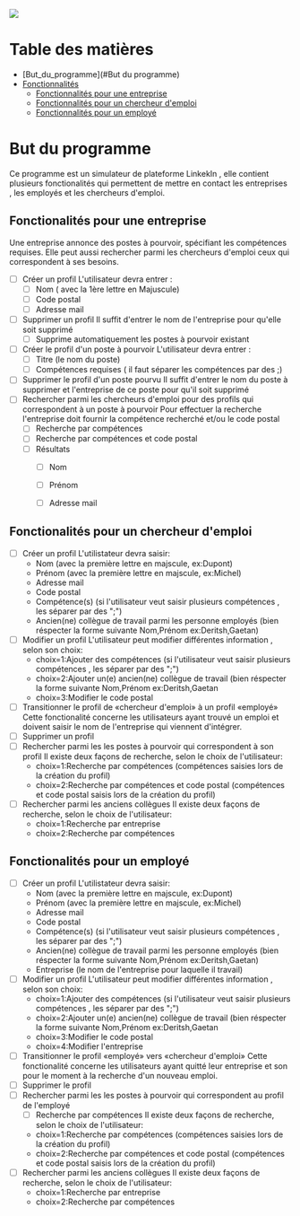 ![](https://github.com/mamounchaoui/Chaoui-Mebrouki-Projet2020-New/workflows/Test%20master/badge.svg)



# Table des matières

- [But_du_programme](#But du programme)
- [Fonctionnalités](#sp%C3%A9cifications-fonctionelles)
    - [Fonctionnalités pour une entreprise](#fonctionalit%C3%A9s-pour-une-entreprise)
    - [Fonctionnalités pour un chercheur d'emploi](#fonctionalit%C3%A9s-pour-un-chercheur-demploi)
    - [Fonctionnalités pour un employé](#fonctionalit%C3%A9-pour-un-employ%C3%A9)

# But du programme

Ce programme est un simulateur de plateforme LinkekIn , elle contient plusieurs fonctionalités qui permettent de mettre en contact les entreprises , les employés et les chercheurs d'emploi.

## Fonctionalités pour une entreprise

Une entreprise annonce des postes à pourvoir, spécifiant les compétences requises.
Elle peut aussi rechercher parmi les chercheurs d'emploi ceux qui correspondent à ses besoins.

- [ ] Créer un profil
    L'utilisateur devra entrer : 
    - [ ] Nom ( avec la 1ère lettre en Majuscule)
    - [ ] Code postal
    - [ ] Adresse mail
- [ ] Supprimer un profil
        Il suffit d'entrer le nom de l'entreprise pour qu'elle soit supprimé
    - [ ] Supprime automatiquement les postes à pourvoir existant
- [ ] Créer le profil d'un poste à pourvoir
    L'utilisateur devra entrer :
    - [ ] Titre (le nom du poste)
    - [ ] Compétences requises ( il faut séparer les compétences par des ;)
- [ ] Supprimer le profil d'un poste pourvu
        Il suffit d'entrer le nom du poste à supprimer et l'entreprise de ce poste pour qu'il soit supprimé
- [ ] Rechercher parmi les chercheurs d'emploi pour des profils qui correspondent à un poste à pourvoir
    Pour effectuer la recherche l'entreprise doit fournir la compétence recherché et/ou le code postal
    - [ ] Recherche par compétences
    - [ ] Recherche par compétences et code postal
    - [ ] Résultats
        - [ ] Nom
        - [ ] Prénom
        - [ ] Adresse mail



## Fonctionalités pour un chercheur d'emploi


- [ ] Créer un profil
    L'utilistateur devra saisir: 
    - Nom (avec la première lettre en majscule, ex:Dupont)
    - Prénom (avec la première lettre en majscule, ex:Michel)
    - Adresse mail
    - Code postal
    - Compétence(s) (si l'utilisateur veut saisir plusieurs compétences , les séparer par des ";")
    - Ancien(ne) collègue de travail parmi les personne employés (bien réspecter la forme suivante Nom,Prénom  ex:Deritsh,Gaetan)
- [ ] Modifier un profil
    L'utilisateur peut modifier différentes information , selon son choix:
    - choix=1:Ajouter des compétences (si l'utilisateur veut saisir plusieurs compétences , les séparer par des ";")
    - choix=2:Ajouter un(e) ancien(ne) collègue de travail (bien réspecter la forme suivante Nom,Prénom  ex:Deritsh,Gaetan
    - choix=3:Modifier le code postal
- [ ] Transitionner le profil de «chercheur d'emploi» à un profil «employé» 
    Cette fonctionalité concerne les utilisateurs ayant trouvé un emploi et doivent saisir le nom de l'entreprise qui viennent d'intégrer.
- [ ] Supprimer un profil
- [ ] Rechercher parmi les les postes à pourvoir qui correspondent à son profil 
Il existe deux façons de recherche, selon le choix de l'utilisateur:
    - choix=1:Recherche par compétences (compétences saisies lors de la création du profil)
    - choix=2:Recherche par compétences et code postal (compétences et code postal saisis lors de la création du profil)
- [ ] Rechercher parmi les anciens collègues
Il existe deux façons de recherche, selon le choix de l'utilisateur:
    - choix=1:Recherche par entreprise
    - choix=2:Recherche par compétences 

## Fonctionalités pour un employé


- [ ] Créer un profil
    L'utilistateur devra saisir: 
    - Nom (avec la première lettre en majscule, ex:Dupont)
    - Prénom (avec la première lettre en majscule, ex:Michel)
    - Adresse mail
    - Code postal
    - Compétence(s) (si l'utilisateur veut saisir plusieurs compétences , les séparer par des ";")
    - Ancien(ne) collègue de travail parmi les personne employés (bien réspecter la forme suivante Nom,Prénom  ex:Deritsh,Gaetan)
    - Entreprise (le nom de l'entreprise pour laquelle il travail)
- [ ] Modifier un profil
    L'utilisateur peut modifier différentes information , selon son choix:
    - choix=1:Ajouter des compétences (si l'utilisateur veut saisir plusieurs compétences , les séparer par des ";")
    - choix=2:Ajouter un(e) ancien(ne) collègue de travail (bien réspecter la forme suivante Nom,Prénom  ex:Deritsh,Gaetan
    - choix=3:Modifier le code postal
    - choix=4:Modifier l'entreprise
- [ ] Transitionner le profil «employé» vers «chercheur d'emploi»
    Cette fonctionalité concerne les utilisateurs ayant quitté leur entreprise et son pour le moment à la recherche d'un nouveau emploi.
- [ ] Supprimer le profil
- [ ] Rechercher parmi les les postes à pourvoir qui correspondent au profil de l'employé
    - [ ] Recherche par compétences
    Il existe deux façons de recherche, selon le choix de l'utilisateur:
    - choix=1:Recherche par compétences (compétences saisies lors de la création du profil)
    - choix=2:Recherche par compétences et code postal (compétences et code postal saisis lors de la création du profil)
- [ ] Rechercher parmi les anciens collègues
    Il existe deux façons de recherche, selon le choix de l'utilisateur:
    - choix=1:Recherche par entreprise
    - choix=2:Recherche par compétences 
